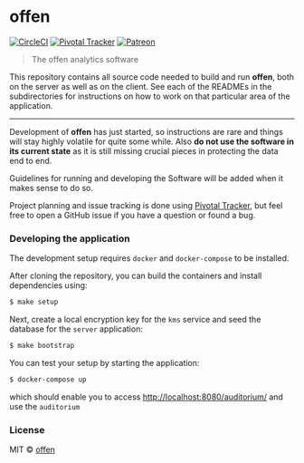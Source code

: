 # offen
[![CircleCI](https://circleci.com/gh/offen/offen/tree/master.svg?style=svg)](https://circleci.com/gh/offen/offen/tree/master)
[![Pivotal Tracker](https://img.shields.io/static/v1.svg?label=Project+Planning&message=Pivotal+Tracker&color=informational)](https://www.pivotaltracker.com/n/projects/2334535)
[![Patreon](https://img.shields.io/static/v1.svg?label=patreon&message=donate&color=e85b46)](https://www.patreon.com/offen)

> The offen analytics software

This repository contains all source code needed to build and run __offen__, both on the server as well as on the client. See each of the READMEs in the subdirectories for instructions on how to work on that particular area of the application.

---

Development of __offen__ has just started, so instructions are rare and things will stay highly volatile for quite some while. Also __do not use the software in its current state__ as it is still missing crucial pieces in protecting the data end to end.

Guidelines for running and developing the Software will be added when it makes sense to do so.

Project planning and issue tracking is done using [Pivotal Tracker](https://www.pivotaltracker.com/n/projects/2334535), but feel free to open a GitHub issue if you have a question or found a bug.

### Developing the application

The development setup requires `docker` and `docker-compose` to be installed.

After cloning the repository, you can build the containers and install dependencies using:

```sh
$ make setup
```

Next, create a local encryption key for the `kms` service and seed the database for the `server` application:

```sh
$ make bootstrap
```

You can test your setup by starting the application:

```sh
$ docker-compose up
```

which should enable you to access <http://localhost:8080/auditorium/> and use the `auditorium`

### License

MIT © [offen](https://www.offen.dev)
